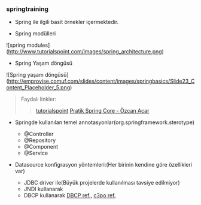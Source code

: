 ### springtraining

-   Spring ile ilgili basit örnekler içermektedir.

-   Spring modülleri

![spring modules] (http://www.tutorialspoint.com/images/spring_architecture.png)

-   Spring Yaşam döngüsü

![Spring yaşam döngüsü] (http://emprovise.comuf.com/slides/content/images/springbasics/Slide23_Content_Placeholder_5.png)

> Faydalı linkler:
>> [tutorialspoint](http://www.tutorialspoint.com/spring/)
>> [Pratik Spring Core - Özcan Acar](http://www.pratikprogramci.com/urun/pratik-spring-core-ozcan-acar/)

-   Springde kullanılan temel annotasyonlar(org.springframework.sterotype)
    -   @Controller
    -   @Repository
    -   @Component
    -   @Service

-   Datasource konfigrasyon yöntemleri:(Her birinin kendine göre özellikleri var)
    -   JDBC driver ile(Büyük projelerde kullanılması tavsiye edilmiyor)
    -   JNDI kullanarak
    -   DBCP kullanarak [DBCP ref.](http://commons.apache.org/dbcp/), [c3po ref.](http://www.mchange.com/projects/c3p0/)
